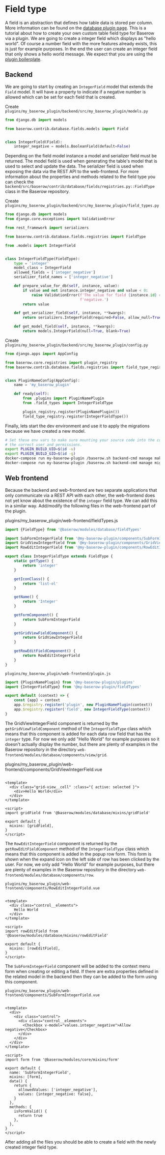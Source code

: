 # Field type

A field is an abstraction that defines how table data is stored per column. More
information can be found on the
[database plugin page](../technical/database-plugin.md). This is a tutorial about how to
create your own custom table field type for Baserow via a plugin. We are going to create
a integer field which displays as "hello world". Of course a number field with the more
features already exists, this is just for example purposes. In the end the user can
create an integer field that only shows a hello world message. We expect that you are
using the [plugin boilerplate](./boilerplate.md).

## Backend

We are going to start by creating an `IntegerField` model that extends the `Field`
model. It will have a property to indicate if a negative number is allowed which can be
set for each field that is created.

Create `plugins/my_baserow_plugin/backend/src/my_baserow_plugin/models.py`

```python
from django.db import models

from baserow.contrib.database.fields.models import Field


class IntegerField(Field):
    integer_negative = models.BooleanField(default=False)

```

Depending on the field model instance a model and serializer field must be returned. The
model field is used when generating the table's model that is used to select and update
the data. The serializer field is used when exposing the data via the REST API to the
web-frontend. For more information about the properties and methods related to the field
type you can check the
`backend/src/baserow/contrib/database/fields/registries.py::FieldType` class in the
Baserow repository.

Create `plugins/my_baserow_plugin/backend/src/my_baserow_plugin/field_types.py`

```python
from django.db import models
from django.core.exceptions import ValidationError

from rest_framework import serializers

from baserow.contrib.database.fields.registries import FieldType

from .models import IntegerField


class IntegerFieldType(FieldType):
    type = 'integer'
    model_class = IntegerField
    allowed_fields = ['integer_negative']
    serializer_field_names = ['integer_negative']

    def prepare_value_for_db(self, instance, value):
        if value and not instance.integer_negative and value < 0:
            raise ValidationError(f'The value for field {instance.id} cannot be '
                                  f'negative.')
        return value

    def get_serializer_field(self, instance, **kwargs):
        return serializers.IntegerField(required=False, allow_null=True)

    def get_model_field(self, instance, **kwargs):
        return models.IntegerField(null=True, blank=True)
```

Create `plugins/my_baserow_plugin/backend/src/my_baserow_plugin/config.py`

```python
from django.apps import AppConfig

from baserow.core.registries import plugin_registry
from baserow.contrib.database.fields.registries import field_type_registry


class PluginNameConfig(AppConfig):
    name = 'my_baserow_plugin'

    def ready(self):
        from .plugins import PluginNamePlugin
        from .field_types import IntegerFieldType

        plugin_registry.register(PluginNamePlugin())
        field_type_registry.register(IntegerFieldType())
```

Finally, lets start the dev environment and use it to apply the
migrations because we have created a new model.

```bash
# Set these env vars to make sure mounting your source code into the container uses
# the correct user and permissions.
export PLUGIN_BUILD_UID=$(id -u)
export PLUGIN_BUILD_GID=$(id -g)
docker-compose run my-baserow-plugin /baserow.sh backend-cmd manage makemigrations
docker-compose run my-baserow-plugin /baserow.sh backend-cmd manage migrate
```

## Web frontend

Because the backend and web-frontend are two separate applications that only communicate
via a REST API with each other, the web-frontend does not yet know about the existence
of the `integer` field type. We can add this in a similar way. Add/modify the following
files in the web-frontend part of the plugin.

plugins/my_baserow_plugin/web-frontend/fieldTypes.js

```javascript
import {FieldType} from '@baserow/modules/database/fieldTypes'

import SubFormIntegerField from '@my-baserow-plugin/components/SubFormIntegerField'
import GridViewIntegerField from '@my-baserow-plugin/components/GridViewIntegerField'
import RowEditIntegerField from '@my-baserow-plugin/components/RowEditIntegerField'

export class IntegerFieldType extends FieldType {
    static getType() {
        return 'integer'
    }

    getIconClass() {
        return 'list-ol'
    }

    getName() {
        return 'Integer'
    }

    getFormComponent() {
        return SubFormIntegerField
    }

    getGridViewFieldComponent() {
        return GridViewIntegerField
    }

    getRowEditFieldComponent() {
        return RowEditIntegerField
    }
}
```

`plugins/my_baserow_plugin/web-frontend/plugin.js`

```javascript
import {PluginNamePlugin} from '@my-baserow-plugin/plugins'
import {IntegerFieldType} from '@my-baserow-plugin/fieldTypes'

export default (context) => {
    const {app} = context
    app.$registry.register('plugin', new PluginNamePlugin(context))
    app.$registry.register('field', new IntegerFieldType(context))
}
```

The GridViewIntegerField component is returned by the `getGridViewFieldComponent`
method of the `IntegerFieldType` class which means that this component is added for each
data row field that has the `integer` type. For now we only add "Hello World" for
example purposes so it doesn't actually display the number, but there are plenty of
examples in the Baserow repository in the directory
`web-frontend/modules/database/components/view/grid`.

plugins/my_baserow_plugin/web-frontend/components/GridViewIntegerField.vue

```vue

<template>
  <div class="grid-view__cell" :class="{ active: selected }">
    <div>Hello World</div>
  </div>
</template>

<script>
import gridField from '@baserow/modules/database/mixins/gridField'

export default {
  mixins: [gridField],
}
</script>
```

The `RowEditIntegerField` component is returned by the `getRowEditFieldComponent`
method of the `IntegerFieldType` class which means that this component is added in the
popup row form. This form is shown when the expand icon on the left side of row has been
clicked by the user. For now, we only add "Hello World" for example purposes, but there
are plenty of examples in the Baserow repository in the
directory `web-frontend/modules/database/components/row`.

`plugins/my_baserow_plugin/web-frontend/components/RowEditIntegerField.vue`

```vue

<template>
  <div class="control__elements">
    Hello World
  </div>
</template>

<script>
import rowEditField from '@baserow/modules/database/mixins/rowEditField'

export default {
  mixins: [rowEditField],
}
</script>
```

The `SubFormIntegerField` component will be added to the context menu form when creating
or editing a field. If there are extra properties defined in the related model in the
backend then they can be added to the form using this component.

`plugins/my_baserow_plugin/web-frontend/components/SubFormIntegerField.vue`

```vue

<template>
  <div>
    <div class="control">
      <div class="control__elements">
        <Checkbox v-model="values.integer_negative">Allow negative</Checkbox>
      </div>
    </div>
  </div>
</template>

<script>
import form from '@baserow/modules/core/mixins/form'

export default {
  name: 'SubFormIntegerField',
  mixins: [form],
  data() {
    return {
      allowedValues: ['integer_negative'],
      values: {integer_negative: false},
    }
  },
  methods: {
    isFormValid() {
      return true
    },
  },
}
</script>
```

After adding all the files you should be able to create a field with the newly created
integer field type.
